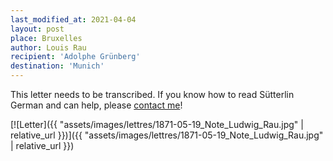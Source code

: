 ```yaml
---
last_modified_at: 2021-04-04
layout: post
place: Bruxelles
author: Louis Rau
recipient: 'Adolphe Grünberg'
destination: 'Munich'
---
```



This letter needs to be transcribed. If you know how to read Sütterlin German
and can help, please [contact me](mailto:raphink@gmail.com)!

[![Letter]({{ "assets/images/lettres/1871-05-19_Note_Ludwig_Rau.jpg" | relative_url }})]({{ "assets/images/lettres/1871-05-19_Note_Ludwig_Rau.jpg" | relative_url }})
